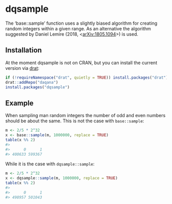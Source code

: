 
<!-- README.md is generated from README.Rmd. Please edit that file -->

# dqsample

The ‘base::sample’ function uses a slightly biased algorithm for
creating random integers within a given range. As an alternative the
algorithm suggested by Daniel Lemire (2018,
\<[arXiv:1805.1094](https://arxiv.org/abs/1805.10941)\>) is used.

## Installation

At the moment dqsample is not on CRAN, but you can install the current
version via [drat](https://cran.r-project.org/package=drat):

``` r
if (!requireNamespace("drat", quietly = TRUE)) install.packages("drat")
drat::addRepo("daqana")
install.packages("dqsample")
```

## Example

When sampling man random integers the number of odd and even numbers
should be about the same. This is not the case with `base::sample`:

``` r
m <- 2/5 * 2^32
x <- base::sample(m, 1000000, replace = TRUE)
table(x %% 2)
#> 
#>      0      1 
#> 400633 599367
```

While it is the case with `dqsample::sample`:

``` r
m <- 2/5 * 2^32
x <- dqsample::sample(m, 1000000, replace = TRUE)
table(x %% 2)
#> 
#>      0      1 
#> 498957 501043
```
